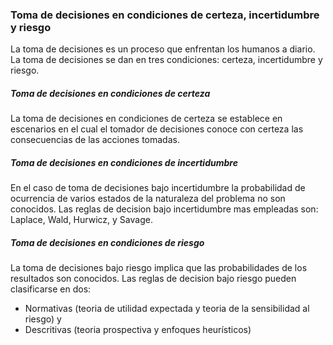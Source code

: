 ### Toma de decisiones en condiciones de certeza, incertidumbre y riesgo
La toma de decisiones es un proceso que enfrentan los humanos a diario. La toma de decisiones se dan en tres condiciones: certeza, incertidumbre y riesgo.

##### Toma de decisiones en condiciones de certeza
La toma de decisiones en condiciones de certeza se establece en escenarios en el cual el tomador de decisiones conoce con certeza las consecuencias de las acciones tomadas.

##### Toma de decisiones en condiciones de incertidumbre
En el caso de toma de decisiones bajo incertidumbre la probabilidad de ocurrencia de varios estados de la naturaleza del problema no son conocidos. Las reglas de decision bajo incertidumbre mas empleadas son: Laplace, Wald, Hurwicz, y Savage.

##### Toma de decisiones en condiciones de riesgo
La toma de decisiones bajo riesgo implica que las probabilidades de los resultados son conocidos.
Las reglas de decision bajo riesgo pueden clasificarse en dos: 
- Normativas (teoria de utilidad expectada y teoria de la sensibilidad al riesgo) y 
- Descritivas (teoria prospectiva y enfoques heurísticos)


